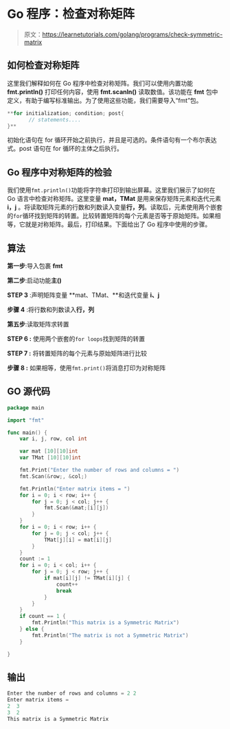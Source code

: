 # Go 程序：检查对称矩阵

> 原文：<https://learnetutorials.com/golang/programs/check-symmetric-matrix>

## 如何检查对称矩阵

这里我们解释如何在 Go 程序中检查对称矩阵。我们可以使用内置功能 **fmt.println()** 打印任何内容，使用 **fmt.scanln()** 读取数值。该功能在 **fmt** 包中定义，有助于编写标准输出。为了使用这些功能，我们需要导入“fmt”包。

```go
**for initialization; condition; post{
       // statements....
}** 

```

初始化语句在 for 循环开始之前执行，并且是可选的。条件语句有一个布尔表达式。post 语句在 for 循环的主体之后执行。

## Go 程序中对称矩阵的检验

我们使用`fmt.println()`功能将字符串打印到输出屏幕。这里我们展示了如何在 Go 语言中检查对称矩阵。这里变量 **mat，TMat** 是用来保存矩阵元素和迭代元素 **i，j** 。将读取矩阵元素的行数和列数读入变量**行，列**。读取后，元素使用两个嵌套的`for`循环找到矩阵的转置。比较转置矩阵的每个元素是否等于原始矩阵。如果相等，它就是对称矩阵。最后，打印结果。下面给出了 Go 程序中使用的步骤。

## 算法

**第一步**:导入包裹 **fmt**

**第二步**:启动功能**主()**

**STEP 3** :声明矩阵变量 **mat、TMat、**和迭代变量 **i、j**

**步骤 4** :将行数和列数读入**行，列**

**第五步**:读取矩阵求转置

****STEP 6** :** 使用两个嵌套的`for loops`找到矩阵的转置

****STEP 7** :** 将转置矩阵的每个元素与原始矩阵进行比较

****步骤 8** :** 如果相等，使用`fmt.print()`将消息打印为对称矩阵

## GO 源代码

```go
package main

import "fmt"

func main() {
    var i, j, row, col int

    var mat [10][10]int
    var TMat [10][10]int

    fmt.Print("Enter the number of rows and columns = ")
    fmt.Scan(&row;, &col;)

    fmt.Println("Enter matrix items = ")
    for i = 0; i < row; i++ {
        for j = 0; j < col; j++ {
            fmt.Scan(&mat;[i][j])
        }
    }
    for i = 0; i < row; i++ {
        for j = 0; j < col; j++ {
            TMat[j][i] = mat[i][j]
        }
    }
    count := 1
    for i = 0; i < col; i++ {
        for j = 0; j < row; j++ {
            if mat[i][j] != TMat[i][j] {
                count++
                break
            }
        }
    }
    if count == 1 {
        fmt.Println("This matrix is a Symmetric Matrix")
    } else {
        fmt.Println("The matrix is not a Symmetric Matrix")
    }

}

```

## 输出

```go
Enter the number of rows and columns = 2 2
Enter matrix items = 
2  3
3  2
This matrix is a Symmetric Matrix
```